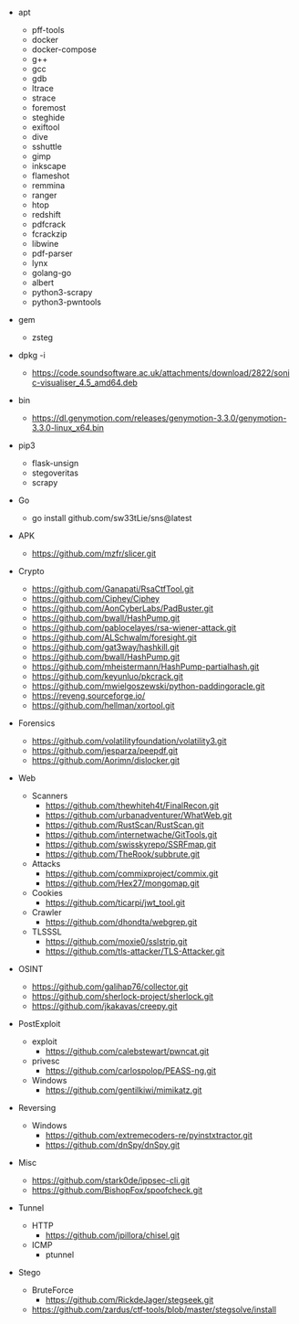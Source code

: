 - apt
  - pff-tools
  - docker
  - docker-compose
  - g++
  - gcc
  - gdb
  - ltrace
  - strace
  - foremost
  - steghide
  - exiftool
  - dive
  - sshuttle
  - gimp
  - inkscape
  - flameshot
  - remmina
  - ranger
  - htop
  - redshift
  - pdfcrack
  - fcrackzip
  - libwine
  - pdf-parser
  - lynx
  - golang-go
  - albert
  - python3-scrapy
  - python3-pwntools

- gem
  - zsteg

- dpkg -i
  - https://code.soundsoftware.ac.uk/attachments/download/2822/sonic-visualiser_4.5_amd64.deb

- bin
  - https://dl.genymotion.com/releases/genymotion-3.3.0/genymotion-3.3.0-linux_x64.bin

- pip3
  - flask-unsign
  - stegoveritas
  - scrapy

- Go
  - go install github.com/sw33tLie/sns@latest

- APK
  - https://github.com/mzfr/slicer.git

- Crypto
  - https://github.com/Ganapati/RsaCtfTool.git
  - https://github.com/Ciphey/Ciphey
  - https://github.com/AonCyberLabs/PadBuster.git
  - https://github.com/bwall/HashPump.git
  - https://github.com/pablocelayes/rsa-wiener-attack.git
  - https://github.com/ALSchwalm/foresight.git
  - https://github.com/gat3way/hashkill.git
  - https://github.com/bwall/HashPump.git
  - https://github.com/mheistermann/HashPump-partialhash.git
  - https://github.com/keyunluo/pkcrack.git
  - https://github.com/mwielgoszewski/python-paddingoracle.git
  - https://reveng.sourceforge.io/
  - https://github.com/hellman/xortool.git

- Forensics
  - https://github.com/volatilityfoundation/volatility3.git
  - https://github.com/jesparza/peepdf.git
  - https://github.com/Aorimn/dislocker.git

- Web
  - Scanners
    - https://github.com/thewhiteh4t/FinalRecon.git
    - https://github.com/urbanadventurer/WhatWeb.git
    - https://github.com/RustScan/RustScan.git
    - https://github.com/internetwache/GitTools.git
    - https://github.com/swisskyrepo/SSRFmap.git
    - https://github.com/TheRook/subbrute.git
  - Attacks
    - https://github.com/commixproject/commix.git
    - https://github.com/Hex27/mongomap.git
  - Cookies
    - https://github.com/ticarpi/jwt_tool.git
  - Crawler
    - https://github.com/dhondta/webgrep.git
  - TLSSSL
    - https://github.com/moxie0/sslstrip.git
    - https://github.com/tls-attacker/TLS-Attacker.git

- OSINT
  - https://github.com/galihap76/collector.git
  - https://github.com/sherlock-project/sherlock.git
  - https://github.com/jkakavas/creepy.git

- PostExploit
  - exploit
    - https://github.com/calebstewart/pwncat.git
  - privesc
    - https://github.com/carlospolop/PEASS-ng.git
  - Windows
    - https://github.com/gentilkiwi/mimikatz.git

- Reversing
  - Windows
    - https://github.com/extremecoders-re/pyinstxtractor.git
    - https://github.com/dnSpy/dnSpy.git

- Misc
  - https://github.com/stark0de/ippsec-cli.git
  - https://github.com/BishopFox/spoofcheck.git

- Tunnel
  - HTTP
    - https://github.com/jpillora/chisel.git
  - ICMP
    - ptunnel

- Stego
  - BruteForce
    - https://github.com/RickdeJager/stegseek.git
  - https://github.com/zardus/ctf-tools/blob/master/stegsolve/install